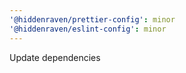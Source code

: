 ```yaml
---
'@hiddenraven/prettier-config': minor
'@hiddenraven/eslint-config': minor
---
```


Update dependencies
